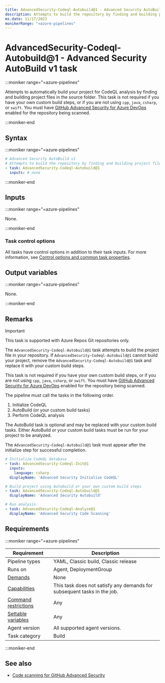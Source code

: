 ```yaml
---
title: AdvancedSecurity-Codeql-Autobuild@1 - Advanced Security AutoBuild v1 task
description: Attempts to build the repository by finding and building project files in the source folder.
ms.date: 11/17/2023
monikerRange: "=azure-pipelines"
---
```


# AdvancedSecurity-Codeql-Autobuild@1 - Advanced Security AutoBuild v1 task

<!-- :::description::: -->
:::moniker range="=azure-pipelines"

<!-- :::editable-content name="description"::: -->
Attempts to automatically build your project for CodeQL analysis by finding and building project files in the source folder. This task is not required if you have your own custom build steps, or if you are not using `cpp`, `java`, `csharp`, or `swift`. You must have [GitHub Advanced Security for Azure DevOps](/azure/devops/repos/security/configure-github-advanced-security-features) enabled for the repository being scanned.
<!-- :::editable-content-end::: -->

:::moniker-end
<!-- :::description-end::: -->

<!-- :::syntax::: -->
## Syntax

:::moniker range="=azure-pipelines"

```yaml
# Advanced Security AutoBuild v1
# Attempts to build the repository by finding and building project files in the source folder.
- task: AdvancedSecurity-Codeql-Autobuild@1
  inputs: # none
```

:::moniker-end
<!-- :::syntax-end::: -->

<!-- :::inputs::: -->
## Inputs

<!-- :::item name="emptyCollectionValue"::: -->
:::moniker range="=azure-pipelines"

None.

:::moniker-end
<!-- :::item-end::: -->

### Task control options

All tasks have control options in addition to their task inputs. For more information, see [Control options and common task properties](/azure/devops/pipelines/yaml-schema/steps-task#common-task-properties).
<!-- :::inputs-end::: -->

<!-- :::outputVariables::: -->
## Output variables

:::moniker range="=azure-pipelines"

None.

:::moniker-end
<!-- :::outputVariables-end::: -->

<!-- :::remarks::: -->
<!-- :::editable-content name="remarks"::: -->
## Remarks

> [!IMPORTANT]
> This task is supported with Azure Repos Git repositories only.

The `AdvancedSecurity-Codeql-Autobuild@1` task attempts to build the project file in your repository. If `AdvancedSecurity-Codeql-Autobuild@1` cannot build your project, remove the `AdvancedSecurity-Codeql-Autobuild@1` task and replace it with your custom build steps.

This task is not required if you have your own custom build steps, or if you are not using `cpp`, `java`, `csharp`, or `swift`. You must have [GitHub Advanced Security for Azure DevOps](/azure/devops/repos/security/configure-github-advanced-security-features) enabled for the repository being scanned.

The pipeline must call the tasks in the following order.

1. Initialize CodeQL
1. AutoBuild (or your custom build tasks)
1. Perform CodeQL analysis

The AutoBuild task is optional and may be replaced with your custom build tasks. Either AutoBuild or your custom build tasks must be run for your project to be analyzed.

The `AdvancedSecurity-Codeql-Autobuild@1` task must appear after the initialize step for successful completion.

```YAML
# Initialize CodeQL database 
- task: AdvancedSecurity-Codeql-Init@1
  inputs: 
    language: csharp 
  displayName: 'Advanced Security Initialize CodeQL' 

# Build project using Autobuild or your own custom build steps 
- task: AdvancedSecurity-Codeql-Autobuild@1
  displayName: 'Advanced Security Autobuild' 

# Run analysis 
- task: AdvancedSecurity-Codeql-Analyze@1
  displayName: 'Advanced Security Code Scanning' 
```
<!-- :::editable-content-end::: -->
<!-- :::remarks-end::: -->

<!-- :::examples::: -->
<!-- :::editable-content name="examples"::: -->
<!-- :::editable-content-end::: -->
<!-- :::examples-end::: -->

<!-- :::properties::: -->
## Requirements

:::moniker range="=azure-pipelines"

| Requirement | Description |
|-------------|-------------|
| Pipeline types | YAML, Classic build, Classic release |
| Runs on | Agent, DeploymentGroup |
| [Demands](/azure/devops/pipelines/process/demands) | None |
| [Capabilities](/azure/devops/pipelines/agents/agents#capabilities) | This task does not satisfy any demands for subsequent tasks in the job. |
| [Command restrictions](/azure/devops/pipelines/security/templates#agent-logging-command-restrictions) | Any |
| [Settable variables](/azure/devops/pipelines/security/templates#agent-logging-command-restrictions) | Any |
| Agent version | All supported agent versions. |
| Task category | Build |

:::moniker-end
<!-- :::properties-end::: -->

<!-- :::see-also::: -->
<!-- :::editable-content name="seeAlso"::: -->
## See also

* [Code scanning for GitHub Advanced Security](/azure/devops/repos/security/github-advanced-security-code-scanning)
<!-- :::editable-content-end::: -->
<!-- :::see-also-end::: -->